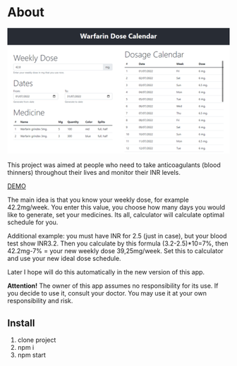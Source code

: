 # About

![1656655939020](image/README/1656655939020.png)

This project was aimed at people who need to take anticoagulants (blood thinners) throughout their lives and monitor their INR levels.

[DEMO](https://stonkus.lt/projects/warfarin-dose-calendar/)

The main idea is that you know your weekly dose, for example 42.2mg/week. You enter this value, you choose how many days you would like to generate, set your medicines. Its all, calculator will calculate optimal schedule for you.

Additional example: you must have INR for 2.5 (just in case), but your blood test show INR3.2. Then you calculate by this formula (3.2-2.5)*10=7%, then 42.2mg-7% = your new weekly dose 39,25mg/week. Set this to calculator and use your new ideal dose schedule.

Later I hope will do this automatically in the new version of this app.

**Attention!** The owner of this app assumes no responsibility for its use. If you decide to use it, consult your doctor. You may use it at your own responsibility and risk.

## Install

1. clone project
2. npm i
3. npm start
